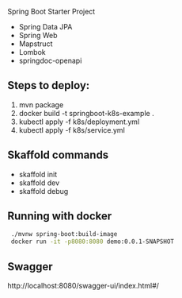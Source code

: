 Spring Boot Starter Project


 * Spring Data JPA
 * Spring Web
 * Mapstruct
 * Lombok
 * springdoc-openapi



## Steps to deploy:

1. mvn package
2. docker build -t springboot-k8s-example .
3. kubectl apply -f k8s/deployment.yml
4. kubectl apply -f k8s/service.yml


## Skaffold commands

- skaffold init
- skaffold dev
- skaffold debug



## Running with docker

```bash
 ./mvnw spring-boot:build-image
 docker run -it -p8080:8080 demo:0.0.1-SNAPSHOT
```


## Swagger

http://localhost:8080/swagger-ui/index.html#/